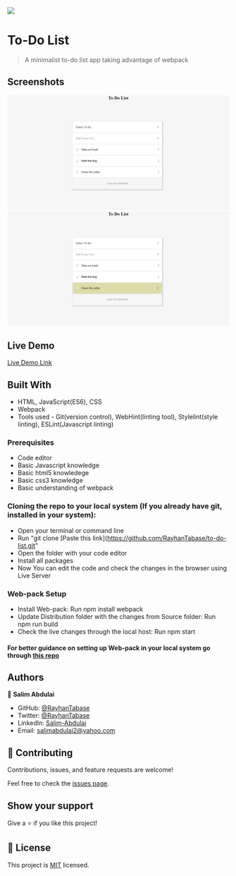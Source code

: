 ![](https://img.shields.io/badge/Microverse-blueviolet)

# To-Do List

> A minimalist to-do list app taking advantage of webpack 

## Screenshots

![screenshot](./projectImages/image1.jpeg)
![screenshot](./projectImages/image2.jpeg)


## Live Demo

[Live Demo Link](https://rayhantabase.github.io/to-do-list/)

## Built With

- HTML, JavaScript(ES6), CSS
- Webpack
- Tools used - Git(version control), WebHint(linting tool), Stylelint(style linting), ESLint(Javascript linting)

### Prerequisites

- Code editor
- Basic Javascript knowledge
- Basic html5 knowledege
- Basic css3 knowledge
- Basic understanding of webpack

### Cloning the repo to your local system (If you already have git, installed in your system):

- Open your terminal or command line
- Run "git clone [Paste this link](https://github.com/RayhanTabase/to-do-list.git"
- Open the folder with your code editor
- Install all packages
- Now You can edit the code and check the changes in the browser using Live Server

### Web-pack Setup

- Install Web-pack: Run npm install webpack
- Update Distribution folder with the changes from Source folder: Run npm run build
- Check the live changes through the local host: Run npm start

#### For better guidance on setting up Web-pack in your local system go through [this repo](https://github.com/Vagyasri/Webpack-Setup.git)

## Authors

👤 **Salim Abdulai**

- GitHub: [@RayhanTabase](https://github.com/RayhanTabase)
- Twitter: [@RayhanTabase](https://twitter.com/@RayhanTabase)
- LinkedIn: [Salim-Abdulai](https://linkedin.com/in/salim-abdulai-5430065b)
- Email: salimabdulai2@yahoo.com

## 🤝 Contributing

Contributions, issues, and feature requests are welcome!

Feel free to check the [issues page](../../issues/).

## Show your support

Give a ⭐️ if you like this project!

## 📝 License

This project is [MIT](./MIT.md) licensed.

